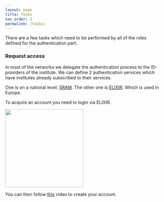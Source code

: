 ```yaml
---
layout: page
title: Tasks
nav_order: 2
permalink: /tasks/
---
```


There are a few tasks which need to be performed by all of the roles defined for the authentication part.

### Request access
In most of the networks we delegate the authentication process to the ID-providers of the institute. We can define 2 authentication services which have institutes already subscribed to their services.

One is on a national level: [SRAM](https://sbs.sram.surf.nl/). The other one is [ELIXIR](https://login.elixir-czech.org/). Which is used in Europe.

To acquire an account you need to login via ELIXIR.

<img src="/assets/fusionauth_login.png" width="250rem"/>

You can then follow [this](https://youtu.be/Gj0uANX8nIw) video to create your account.


